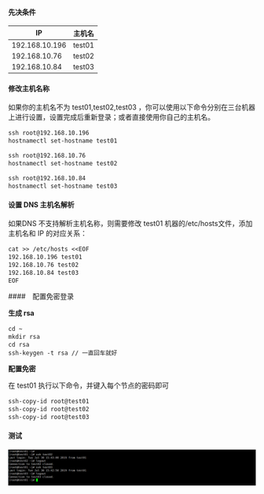 #### 先决条件

| IP             | 主机名 |
| -------------- | ------ |
| 192.168.10.196 | test01 |
| 192.168.10.76  | test02 |
| 192.168.10.84  | test03 |

#### 修改主机名称

如果你的主机名不为 test01,test02,test03 ，你可以使用以下命令分别在三台机器上进行设置，设置完成后重新登录；或者直接使用你自己的主机名。

```shell
ssh root@192.168.10.196
hostnamectl set-hostname test01
```

```shell
ssh root@192.168.10.76
hostnamectl set-hostname test02
```

```shell
ssh root@192.168.10.84
hostnamectl set-hostname test03
```

#### 设置 DNS 主机名解析

如果DNS 不支持解析主机名称，则需要修改 test01 机器的/etc/hosts文件，添加主机名和 IP 的对应关系：

```shell
cat >> /etc/hosts <<EOF
192.168.10.196 test01
192.168.10.76 test02
192.168.10.84 test03
EOF
```

####　配置免密登录

**生成 rsa** 

```shell
cd ~
mkdir rsa 
cd rsa
ssh-keygen -t rsa // 一直回车就好
```

**配置免密**

在 test01 执行以下命令，并键入每个节点的密码即可

```shell
ssh-copy-id root@test01
ssh-copy-id root@test02
ssh-copy-id root@test03
```

#### 测试

![1564472613257](../images/1564472613257.png)